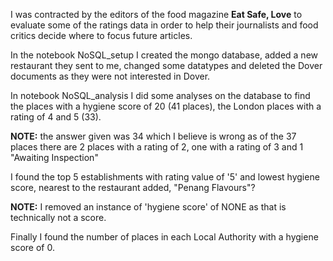 I was  contracted by the editors of the food magazine __Eat Safe, Love__ to evaluate some of the ratings data in order to help their journalists and food critics decide where to focus future articles.

In the notebook NoSQL_setup I created the mongo database, added a new restaurant they sent to me, changed some datatypes and deleted the Dover documents as they were not interested in Dover.

In notebook NoSQL_analysis I did some analyses on the database to find the places with a hygiene score of 20 (41 places), the London places with a rating of 4 and 5 (33).

__NOTE:__ the answer given was 34 which I believe is wrong as of the 37 places there are 2 places with a rating of 2, one with a rating of 3 and 1 "Awaiting Inspection"

I found the top 5 establishments with rating value of '5' and lowest hygiene score, nearest to the restaurant added, "Penang Flavours"?

__NOTE:__ I removed an instance of 'hygiene score' of NONE as that is technically not a score.

Finally I found the number of places in each Local Authority with a hygiene score of 0.
